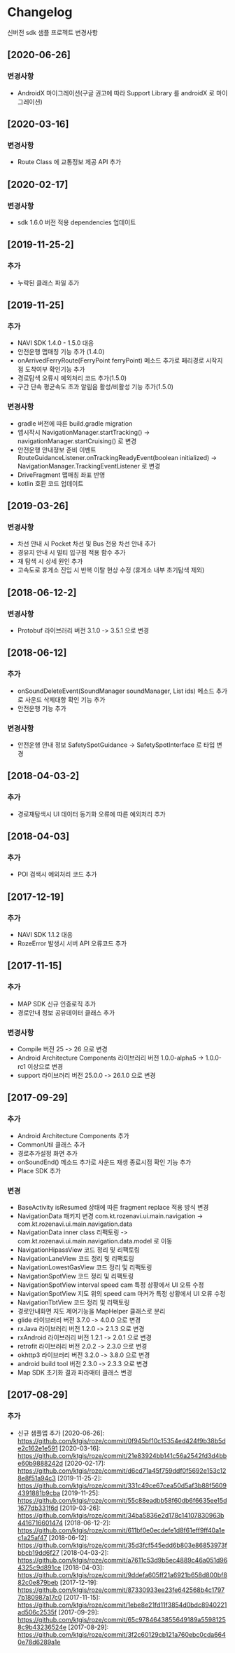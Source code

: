# Changelog
신버전 sdk 샘플 프로젝트 변경사항

## [2020-06-26]

### 변경사항
- AndroidX 마이그레이션(구글 권고에 따라 Support Library 를 androidX 로 마이그레이션)

## [2020-03-16]

### 변경사항
- Route Class 에 교통정보 제공 API 추가 

## [2020-02-17]

### 변경사항
- sdk 1.6.0 버전 적용 dependencies 업데이트

## [2019-11-25-2]

### 추가
- 누락된 클래스 파일 추가

## [2019-11-25]

### 추가
- NAVI SDK 1.4.0 - 1.5.0 대응
- 안전운행 맵매칭 기능 추가 (1.4.0)
- onArrivedFerryRoute(FerryPoint ferryPoint) 메소드 추가로 페리경로 시작지점 도착여부 확인기능 추가
- 경로탐색 오류시 예외처리 코드 추가(1.5.0)
- 구간 단속 평균속도 초과 알림음 활성/비활성 기능 추가(1.5.0)

### 변경사항
- gradle 버전에 따른 build.gradle migration
- 앱시작시 NavigationManager.startTracking() -> navigationManager.startCruising() 로 변경
- 안전운행 안내정보 준비 이벤트 RouteGuidanceListener.onTrackingReadyEvent(boolean initialized) -> NavigationManager.TrackingEventListener 로 변경
- DriveFragment 맵매칭 좌표 반영
- kotlin 호환 코드 업데이트

## [2019-03-26]

### 변경사항
- 차선 안내 시 Pocket 차선 및 Bus 전용 차선 안내 추가
- 경유지 안내 시 멀티 입구점 적용 함수 추가
- 재 탐색 시 상세 원인 추가
- 고속도로 휴게소 진입 시 반복 이탈 현상 수정 (휴게소 내부 초기탐색 제외)

## [2018-06-12-2]

### 변경사항
- Protobuf 라이브러리 버전 3.1.0 -> 3.5.1 으로 변경

## [2018-06-12]

### 추가
- onSoundDeleteEvent(SoundManager soundManager, List<Long> ids) 메소드 추가로 사운드 삭제대항 확인 기능 추가
- 안전운행 기능 추가

### 변경사항
- 안전운행 안내 정보 SafetySpotGuidance -> SafetySpotInterface 로 타입 변경

## [2018-04-03-2]

### 추가
- 경로재탐색시 UI 데이터 동기화 오류에 따른 예외처리 추가

## [2018-04-03]

### 추가
- POI 검색시 예외처리 코드 추가

## [2017-12-19]

### 추가
- NAVI SDK 1.1.2 대응
- RozeError 발생시 서버 API 오류코드 추가


## [2017-11-15]

### 추가
- MAP SDK 신규 인증로직 추가
- 경로안내 정보 공유데이터 클래스 추가

### 변경사항
- Compile 버전 25 -> 26 으로 변경
- Android Architecture Components 라이브러리 버전 1.0.0-alpha5 -> 1.0.0-rc1 이상으로 변경
- support 라이브러리 버전 25.0.0 -> 26.1.0 으로 변경

## [2017-09-29]

### 추가
- Android Architecture Components 추가
- CommonUtil 클래스 추가
- 경로추가설정 화면 추가
- onSoundEnd() 메소드 추가로 사운드 재생 종료시점 확인 기능 추가
- Place SDK 추가

### 변경
- BaseActivity isResumed 상태에 따른 fragment replace 적용 방식 변경
- NavigationData 패키지 변경 com.kt.rozenavi.ui.main.navigation -> com.kt.rozenavi.ui.main.navigation.data
- NavigationData inner class 리팩토링 -> com.kt.rozenavi.ui.main.navigation.data.model 로 이동
- NavigationHipassView 코드 정리 및 리팩토링
- NavigationLaneView 코드 정리 및 리팩토링
- NavigationLowestGasView 코드 정리 및 리팩토링
- NavigationSpotView 코드 정리 및 리팩토링
- NavigationSpotView interval speed cam 특정 상황에서 UI 오류 수정
- NavigationSpotView 지도 위의 speed cam 마커가 특정 상황에서 UI 오류 수정
- NavigationTbtView 코드 정리 및 리팩토링
- 경로안내화면 지도 제어기능을 MapHelper 클래스로 분리
- glide 라이브러리 버전 3.7.0 -> 4.0.0 으로 변경
- rxJava 라이브러리 버전 1.2.0 -> 2.1.3 으로 변경
- rxAndroid 라이브러리 버전 1.2.1 -> 2.0.1 으로 변경
- retrofit 라이브러리 버전 2.0.2 -> 2.3.0 으로 변경
- okhttp3 라이브러리 버전 3.2.0 -> 3.8.0 으로 변경
- android build tool 버전 2.3.0 -> 2.3.3 으로 변경
- Map SDK 초기화 결과 파라매터 클래스 변경

## [2017-08-29]

### 추가
- 신규 샘플앱 추가
[2020-06-26]: https://github.com/ktgis/roze/commit/0f945bf10c15354ed424f9b38b5de2c162e1e591
[2020-03-16]: https://github.com/ktgis/roze/commit/21e83924bb141c56a2542fd3d4bbe60b9888242d
[2020-02-17]: https://github.com/ktgis/roze/commit/d6cd71a45f759ddf0f5692e153c128e8f51a94c3
[2019-11-25-2]: https://github.com/ktgis/roze/commit/331c49ce67cea50d5af3b88f56094391881b9cba
[2019-11-25]: https://github.com/ktgis/roze/commit/55c88eadbb58f60db6f6635ee15d1677db331f6d
[2019-03-26]: https://github.com/ktgis/roze/commit/34ba5836e2d178c14107830963b4416716601474
[2018-06-12-2]: https://github.com/ktgis/roze/commit/611bf0e0ecdefe1d8f61eff9ff40a1ec1a25af47
[2018-06-12]: https://github.com/ktgis/roze/commit/35d3fcf545edd6b803e86853973fbbcb19dd6f27
[2018-04-03-2]: https://github.com/ktgis/roze/commit/a7611c53d9b5ec4889c46a051d964325c9d891ce
[2018-04-03]: https://github.com/ktgis/roze/commit/9ddefa605ff21a6921b658d800bf882c0e879beb
[2017-12-19]: https://github.com/ktgis/roze/commit/87330933ee23fe642568b4c17977b180987a17c0
[2017-11-15]: https://github.com/ktgis/roze/commit/1ebe8e21fd11f3854d0bdc8940221ad506c2535f
[2017-09-29]: https://github.com/ktgis/roze/commit/65c9784643855649189a55981258c9b43236524e
[2017-08-29]: https://github.com/ktgis/roze/commit/3f2c60129cb121a760ebc0cda6640e78d6289a1e
